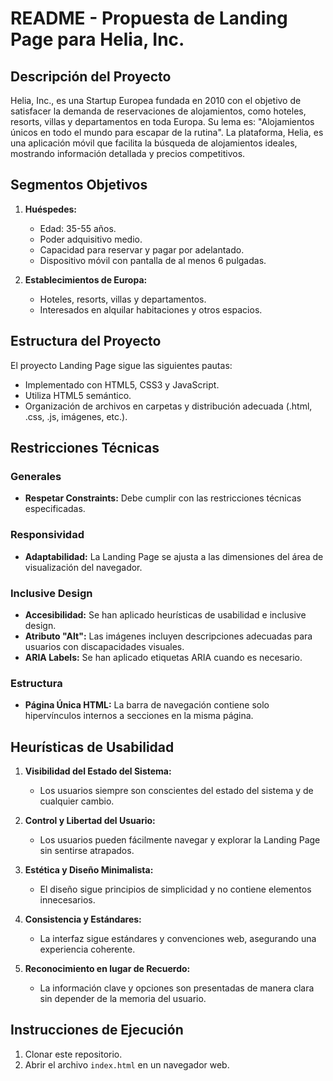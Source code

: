 # README - Propuesta de Landing Page para Helia, Inc.

## Descripción del Proyecto

Helia, Inc., es una Startup Europea fundada en 2010 con el objetivo de satisfacer la demanda de reservaciones de alojamientos, como hoteles, resorts, villas y departamentos en toda Europa. Su lema es: "Alojamientos únicos en todo el mundo para escapar de la rutina". La plataforma, Helia, es una aplicación móvil que facilita la búsqueda de alojamientos ideales, mostrando información detallada y precios competitivos.

## Segmentos Objetivos

1. **Huéspedes:**
   - Edad: 35-55 años.
   - Poder adquisitivo medio.
   - Capacidad para reservar y pagar por adelantado.
   - Dispositivo móvil con pantalla de al menos 6 pulgadas.

2. **Establecimientos de Europa:**
   - Hoteles, resorts, villas y departamentos.
   - Interesados en alquilar habitaciones y otros espacios.
   
## Estructura del Proyecto

El proyecto Landing Page sigue las siguientes pautas:

- Implementado con HTML5, CSS3 y JavaScript.
- Utiliza HTML5 semántico.
- Organización de archivos en carpetas y distribución adecuada (.html, .css, .js, imágenes, etc.).

## Restricciones Técnicas

### Generales
- **Respetar Constraints:** Debe cumplir con las restricciones técnicas especificadas.
  
### Responsividad
- **Adaptabilidad:** La Landing Page se ajusta a las dimensiones del área de visualización del navegador.

### Inclusive Design
- **Accesibilidad:** Se han aplicado heurísticas de usabilidad e inclusive design.
- **Atributo "Alt":** Las imágenes incluyen descripciones adecuadas para usuarios con discapacidades visuales.
- **ARIA Labels:** Se han aplicado etiquetas ARIA cuando es necesario.

### Estructura
- **Página Única HTML:** La barra de navegación contiene solo hipervínculos internos a secciones en la misma página.

## Heurísticas de Usabilidad

1. **Visibilidad del Estado del Sistema:**
   - Los usuarios siempre son conscientes del estado del sistema y de cualquier cambio.

2. **Control y Libertad del Usuario:**
   - Los usuarios pueden fácilmente navegar y explorar la Landing Page sin sentirse atrapados.

3. **Estética y Diseño Minimalista:**
   - El diseño sigue principios de simplicidad y no contiene elementos innecesarios.

4. **Consistencia y Estándares:**
   - La interfaz sigue estándares y convenciones web, asegurando una experiencia coherente.

5. **Reconocimiento en lugar de Recuerdo:**
   - La información clave y opciones son presentadas de manera clara sin depender de la memoria del usuario.

## Instrucciones de Ejecución

1. Clonar este repositorio.
2. Abrir el archivo `index.html` en un navegador web.



